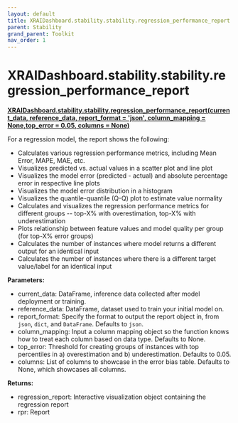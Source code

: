 ```yaml
---
layout: default
title: XRAIDashboard.stability.stability.regression_performance_report
parent: Stability
grand_parent: Toolkit
nav_order: 1
---
```


# XRAIDashboard.stability.stability.regression_performance_report
**[XRAIDashboard.stability.stability.regression_performance_report(current_data, reference_data, report_format = 'json', column_mapping = None,top_error = 0.05, columns = None)](https://github.com/gaberamolete/XRAIDashboard/blob/main/stability/stability.py)**

    
For a regression model, the report shows the following:
- Calculates various regression performance metrics, including Mean Error, MAPE, MAE, etc.
- Visualizes predicted vs. actual values in a scatter plot and line plot
- Visualizes the model error (predicted - actual) and absolute percentage error in respective line plots
- Visualizes the model error distribution in a histogram
- Visualizes the quantile-quantile (Q-Q) plot to estimate value normality
- Calculates and visualizes the regression performance metrics for different groups -- top-X% with overestimation, top-X% with underestimation
- Plots relationship between feature values and model quality per group (for top-X% error groups)
- Calculates the number of instances where model returns a different output for an identical input
- Calculates the number of instances where there is a different target value/label for an identical input


**Parameters:**
- current_data: DataFrame, inference data collected after model deployment or training.
- reference_data: DataFrame, dataset used to train your initial model on.
- report_format: Specify the format to output the report object in, from `json`, `dict`, and `DataFrame`. Defaults to `json`.
- column_mapping: Input a column mapping object so the function knows how to treat each column based on data type. Defaults to None.
- top_error: Threshold for creating groups of instances with top percentiles in a) overestimation and b) underestimation. Defaults to 0.05.
- columns: List of columns to showcase in the error bias table. Defaults to None, which showcases all columns.

**Returns:**
- regression_report: Interactive visualization object containing the regression report
- rpr: Report 